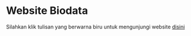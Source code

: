 # Website Biodata
Silahkan klik tulisan yang berwarna biru untuk mengunjungi website
<a href="https://muhammadnasrudin10.github.io/websiteku" target="_blank">disini</a>
